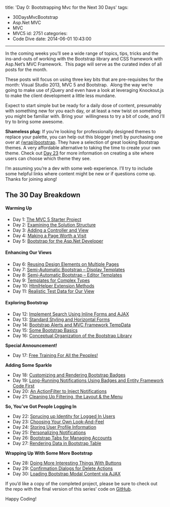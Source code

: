title: 'Day 0: Bootstrapping Mvc for the Next 30 Days'
tags:
  - 30DaysMvcBootstrap
  - Asp.Net MVC
  - MVC
  - MVC5
id: 2751
categories:
  - Code Dive
date: 2014-06-01 10:43:00
---

In the coming weeks you’ll see a wide range of topics, tips, tricks and the ins-and-outs of working with the Bootstrap library and CSS framework with Asp.Net’s MVC Framework.&nbsp; This page will serve as the curated index of all posts for the month.

These posts will focus on using three key bits that are pre-requisites for the month: Visual Studio 2013, MVC 5 and Bootstrap.&nbsp; Along the way we’re going to make use of jQuery and even have a look at leveraging Knockout.js to make the client development a little less mundane.

Expect to start simple but be ready for a daily dose of content, presumably with something new for you each day, or at least a new twist on something you might be familiar with. Bring your&nbsp; willingness to try a bit of code, and I’ll try to bring some awesome.

**Shameless plug**: If you’re looking for professionally designed themes to replace your palette, you can help out this blogger (me!) by purchasing one over at [{wrap}bootstrap](https://wrapbootstrap.com/?ref=BootstrapOnMvc). They have a selection of great looking Bootstrap themes. A very affordable alternative to taking the time to create your own theme. Check out [Day 23](http://jameschambers.com/2014/06/day-23-choosing-your-own-look-and-feel/) for more information on creating a site where users can choose which theme they see.

I’m assuming you’re a dev with some web experience. I’ll try to include some helpful links where content might be new or if questions come up. Thanks for joining along!

## The 30 Day Breakdown

#### Warming Up

*   Day 1: [The MVC 5 Starter Project](http://jameschambers.com/2014/06/day-1-the-mvc-5-starter-project/)  <li>Day 2: [Examining the Solution Structure](http://jameschambers.com/2014/06/day-2-examining-the-solution-structure/)  <li>Day 3: [Adding a Controller and View](http://jameschambers.com/2014/06/day-3-adding-a-controller-and-view/)  <li>Day 4: [Making a Page Worth a Visit](http://jameschambers.com/2014/06/day-4-making-a-page-worth-a-visit/)  <li>Day 5: [Bootstrap for the Asp.Net Developer](http://jameschambers.com/2014/06/day-5-bootstrap-for-the-asp-net-developer/) 

#### Enhancing Our Views

#### 

*   Day 6: [Reusing Design Elements on Multiple Pages](http://jameschambers.com/2014/06/day-6-reusing-design-elements-on-multiple-pages/)  <li>Day 7: [Semi-Automatic Bootstrap – Display Templates](http://jameschambers.com/2014/06/day-7-semi-automatic-bootstrap-display-templates/)  <li>Day 8: [Semi-Automatic Bootstrap – Editor Templates](http://jameschambers.com/2014/06/day-8-semi-automatic-bootstrap-editor-templates/)  <li>Day 9: [Templates for Complex Types](http://jameschambers.com/2014/06/day-9-templates-for-complex-types/)  <li>Day 10: [HtmlHelper Extension Methods](http://jameschambers.com/2014/06/day-10-htmlhelper-extension-methods/)  <li>Day 11: [Realistic Test Data for Our View](http://jameschambers.com/2014/06/day-11-realistic-test-data-for-our-view/) 

#### Exploring Bootstrap

*   Day 12: [Implement Search Using Inline Forms and AJAX](http://jameschambers.com/2014/06/day-12/)  <li>Day 13: [Standard Styling and Horizontal Forms](http://jameschambers.com/2014/06/day-13-standard-styling-and-horizontal-forms/)  <li>Day 14: [Bootstrap Alerts and MVC Framework TempData](http://jameschambers.com/2014/06/day-14-bootstrap-alerts-and-mvc-framework-tempdata/)  <li>Day 15: [Some Bootstrap Basics](http://jameschambers.com/2014/06/day-15-some-bootstrap-basics/)  <li>Day 16: [Conceptual Organization of the Bootstrap Library](http://jameschambers.com/2014/06/day-16-conceptual-organization-of-the-bootstrap-library/) 

**Special Announcement!**

*   Day 17: [Free Training For All the Peoples!](http://jameschambers.com/2014/06/day-17-free-training-for-all-the-peoples/) 

**Adding Some Sparkle**

*   Day 18: [Customizing and Rendering Bootstrap Badges](http://jameschambers.com/2014/06/day-18-customizing-and-rendering-bootstrap-badges/)  <li>Day 19: [Long-Running Notifications Using Badges and Entity Framework Code First](http://jameschambers.com/2014/06/day-19-long-running-notifications-using-badges-and-entity-framework-code-first/)  <li>Day 20: [An ActionFilter to Inject Notifications](http://jameschambers.com/2014/06/day-20-an-actionfilter-to-inject-notifications/)  <li>Day 21: [Cleaning Up Filtering, the Layout &amp; the Menu](http://jameschambers.com/2014/06/day-21-cleaning-up-filtering-the-layout-the-menu/) 

**So, You’ve Got People Logging In**

*   Day 22: [Sprucing up Identity for Logged In Users](http://jameschambers.com/2014/06/day-22-sprucing-up-identity-for-logged-in-users/)  <li>Day 23: [Choosing Your Own Look-And-Feel](http://jameschambers.com/2014/06/day-23-choosing-your-own-look-and-feel/)  <li>Day 24: [Storing User Profile Information](http://jameschambers.com/2014/06/day-24-storing-user-profile-information/)  <li>Day 25: [Personalizing Notifications](http://jameschambers.com/2014/07/day-25-personalizing-notifications-bootstrap-tables/)  <li>Day 26: [Bootstrap Tabs for Managing Accounts](http://jameschambers.com/2014/07/day-26-bootstrap-tabs-for-managing-accounts/)  <li>Day 27: [Rendering Data in Bootstrap Table](http://jameschambers.com/2014/07/day-27-rendering-data-in-a-bootstrap-table/) 

**Wrapping Up With Some More Bootstrap**

*   Day 28: [Doing More Interesting Things With Buttons](http://jameschambers.com/2014/07/day-28-doing-more-interesting-things-with-buttons/)  <li>Day 29: [Confirmation Dialogs for Delete Actions](http://jameschambers.com/2014/07/day-29-confirmation-dialogs-for-delete-actions/)  <li>Day 30: [Loading Bootstrap Modal Content via AJAX](http://jameschambers.com/2014/07/day-30-loading-bootstrap-modal-content-via-ajax/) 

If you’d like a copy of the completed project, please be sure to check out the repo with the final version of this series’ code on [GitHub](https://github.com/MisterJames/BootstrappingMvc-Code).

Happy Coding!